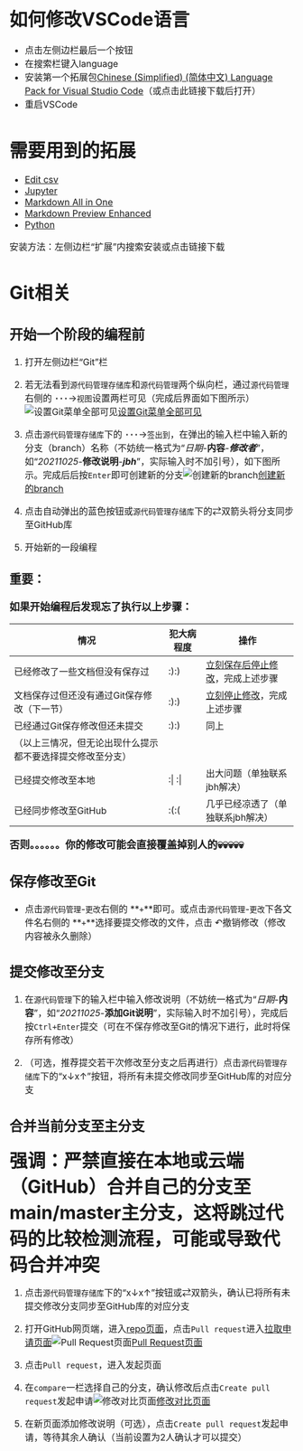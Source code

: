 <font size = "3">

# 如何修改VSCode语言

- 点击左侧边栏最后一个按钮
- 在搜索栏键入language
- 安装第一个拓展包[Chinese (Simplified) (简体中文) Language Pack for Visual Studio Code](https://marketplace.visualstudio.com/items?itemName=MS-CEINTL.vscode-language-pack-zh-hans)（或点击此链接下载后打开）
- 重启VSCode

# 需要用到的拓展

- [Edit csv](https://marketplace.visualstudio.com/items?itemName=janisdd.vscode-edit-csv)
- [Jupyter](https://marketplace.visualstudio.com/items?itemName=ms-toolsai.jupyter)
- [Markdown All in One](https://marketplace.visualstudio.com/items?itemName=yzhang.markdown-all-in-one)
- [Markdown Preview Enhanced](https://marketplace.visualstudio.com/items?itemName=shd101wyy.markdown-preview-enhanced)
- [Python](https://marketplace.visualstudio.com/items?itemName=ms-python.python)

安装方法：左侧边栏“扩展”内搜索安装或点击链接下载

# Git相关

## 开始一个阶段的编程前
1. 打开左侧边栏“Git”栏
   
2. 若无法看到`源代码管理存储库`和`源代码管理`两个纵向栏，通过`源代码管理`右侧的 **`···`**->`视图`设置两栏可见（完成后界面如下图所示）![设置Git菜单全部可见](1.png)[设置Git菜单全部可见](1.png)
   
3. 点击`源代码管理存储库`下的 **`···`**->`签出到`，在弹出的输入栏中输入新的分支（branch）名称（不妨统一格式为“*日期*-**内容**-***修改者***”，如“*20211025*-**修改说明**-***jbh***”，实际输入时不加引号），如下图所示。完成后后按`Enter`即可创建新的分支![创建新的branch](2.png)[创建新的branch](2.png)
   
4. 点击自动弹出的蓝色按钮或`源代码管理存储库`下的$\rightleftarrows$双箭头将分支同步至GitHub库
   
5. 开始新的一段编程

<font size = "4"><strong>

### **重要：**

如果开始编程后发现忘了执行以上步骤：

|情况|犯大病程度|操作|
|----|----|----|
|已经修改了一些文档但没有保存过|:):)|<u>立刻保存后停止修改</u>，完成上述步骤|
|文档保存过但还没有通过Git保存修改（下一节）|:):)|<u>立刻停止修改</u>，完成上述步骤|
|已经通过Git保存修改但还未提交|:):)|同上|
|（以上三情况，但无论出现什么提示都不要选择提交修改至分支）|
|已经提交修改至本地|:\| :\||出大问题（单独联系jbh解决）|
|已经同步修改至GitHub|:(:(|几乎已经凉透了（单独联系jbh解决）|

否则。。。。。。你的修改可能会直接覆盖掉别人的:skull::skull::skull::skull::skull:

</font></strong>

## 保存修改至Git

- 点击`源代码管理`-`更改`右侧的 **`+`**即可。或点击`源代码管理`-`更改`下各文件名右侧的 **`+`**选择要提交修改的文件，点击 $\curvearrowleft$撤销修改（修改内容被永久删除）

## 提交修改至分支

1. 在`源代码管理`下的输入栏中输入修改说明（不妨统一格式为“*日期*-**内容**”，如“*20211025*-**添加Git说明**”，实际输入时不加引号），完成后按`Ctrl+Enter`提交（可在不保存修改至Git的情况下进行，此时将保存所有修改）
   
2. （可选，推荐提交若干次修改至分支之后再进行）点击`源代码管理存储库`下的“x$\downarrow$x$\uparrow$”按钮，将所有未提交修改同步至GitHub库的对应分支

## 合并当前分支至主分支

<font size = "6">**强调：严禁直接在本地或云端（GitHub）合并自己的分支至main/master主分支，这将跳过代码的比较检测流程，可能或导致代码合并冲突**</font>

1. 点击`源代码管理存储库`下的“x$\downarrow$x$\uparrow$”按钮或$\rightleftarrows$双箭头，确认已将所有未提交修改分支同步至GitHub库的对应分支
   
2. 打开GitHub网页端，进入[repo页面](https://github.com/LibrarristShalinward/Repo-of-Alice-and-Celia)，点击`Pull request`进入[拉取申请页面](https://github.com/LibrarristShalinward/Repo-of-Alice-and-Celia/pulls)![Pull Request页面](3.png)[Pull Request页面](3.png)
   
3. 点击`Pull request`，进入发起页面
   
4. 在`compare`一栏选择自己的分支，确认修改后点击`Create pull request`发起申请![修改对比页面](4.png)[修改对比页面](4.png)
   
5. 在新页面添加修改说明（可选），点击`Create pull request`发起申请，等待其余人确认（当前设置为2人确认才可以提交）